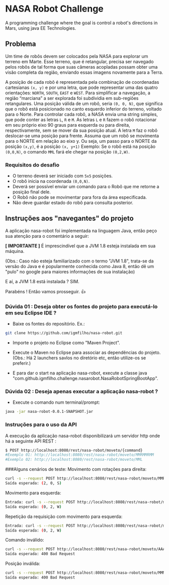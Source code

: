 # NASA Robot Challenge
A programming challenge where the goal is control a robot's directions in Mars, using java EE Technologies.

## Problema
Um time de robôs devem ser colocados pela NASA para explorar um terreno em Marte.
Esse terreno, que é retangular, precisa ser navegado pelos robôs de tal forma que suas câmeras acopladas possam obter uma visão completa da região, enviando essas imagens novamente para a Terra.

A posição de cada robô é representada pela combinação de coordenadas cartesianas `(x, y)` e por uma letra, que pode representar uma das quatro orientações: `NORTH`, `SOUTH`, `EAST` e `WEST`. Para simplificar a navegação, a região “marciana” a ser explorada foi subdividia em sub-regiões retangulares.
Uma posição válida de um robô, seria `(0, 0, N)`, que significa que o robô está posicionado no canto esquerdo inferior do terreno, voltado para o Norte.
Para controlar cada robô, a NASA envia uma string simples, que pode conter as letras `L`, `R` e `M`. As letras `L` e `R` fazem o robô rotacionar em seu próprio eixo 90 graus para esquerda ou para direita, respectivamente, sem se mover da sua posição atual. A letra `M` faz o robô deslocar-se uma posição para frente.
Assuma que um robô se movimenta para o NORTE em relação ao eixo y. Ou seja, um passo para o NORTE da posição `(x,y)`, é a posição `(x, y+1)`
Exemplo: Se o robô está na posição `(0,0,N)`, o comando `MML` fará ele chegar na posição `(0,2,W)`.

### Requisitos do desafio

* O terreno deverá ser iniciado com `5x5` posições.
* O robô inicia na coordenada `(0,0,N)`.
* Deverá ser possível enviar um comando para o Robô que me retorne a posição final dele.
* O Robô não pode se movimentar para fora da área especificada.
* Não deve guardar estado do robô para consulta posterior.



## **Instruções aos "navegantes" do projeto** ##

A aplicação nasa-robot foi implementada na linguagem Java, então peço sua atenção para o comentário a seguir:

**[ IMPORTANTE ]** É imprescindível que a JVM 1.8 esteja instalada em sua máquina. 

(Obs.: Caso não esteja familiarizado com o termo "JVM 1.8", trata-se da versão do Java e é popularmente conhecida como Java 8, então dê um "pulo" no google para maiores informações de sua instalação)

E aí, a JVM 1.8 está instalada ? SIM. 

Parabéns ! Então vamos prosseguir. :+1:

### Dúvida 01 : Deseja obter os fontes do projeto para executá-lo em seu Eclipse IDE ?

+ Baixe os fontes do repositório. Ex.:
```sh
git clone https://github.com/igmfilho/nasa-robot.git
```
+ Importe o projeto no Eclipse como "Maven Project".

+ Execute o Maven no Eclipse para associar as dependências do projeto. (Obs.: Há 2 launchers savlos no diretório etc, então utilize-os se preferir.)

+ E para dar o start na aplicação nasa-robot, execute a classe java "com.github.igmfilho.challenge.nasarobot.NasaRobotSpringBootApp". 


### Dúvida 02 : Deseja apenas executar a aplicação nasa-robot ?

+ Execute o comando num terminal/prompt:
```sh
java -jar nasa-robot-0.0.1-SNAPSHOT.jar
```

### **Instruções para o uso da API** ###

A execução da aplicação nasa-robot disponibilizará um servidor http onde há a seguinte API REST :
```sh
$ POST http://localhost:8080/rest/nasa-robot/moveto/{command}
#Exemplo 01: http://localhost:8080/rest/nasa-robot/moveto/MMRMMRMM
#Exemplo 02: http://localhost:8080/rest/nasa-robot/moveto/MML
```

###Alguns cenários de teste:
Movimento com rotações para direita:
```sh
curl -s --request POST http://localhost:8080/rest/nasa-robot/moveto/MMRMMRMM
Saída esperada: (2, 0, S)
```

Movimento para esquerda:
```sh
Entrada: curl -s --request POST http://localhost:8080/rest/nasa-robot/moveto/MML
Saída esperada: (0, 2, W)
```

Repetição da requisição com movimento para esquerda:
```sh
Entrada: curl -s --request POST http://localhost:8080/rest/nasa-robot/moveto/MML
Saída esperada: (0, 2, W)
```

Comando inválido:
```sh
curl -s --request POST http://localhost:8080/rest/nasa-robot/moveto/AAA
Saída esperada: 400 Bad Request
```

Posição inválida:
```sh
curl -s --request POST http://localhost:8080/rest/nasa-robot/moveto/MMMMMMMMMMMMMMMMMMMMMMMM
Saída esperada: 400 Bad Request
```

